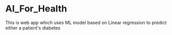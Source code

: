 # AI_For_Health
This is web app which uses ML model based on Linear regression to predict either a patient's diabetes
